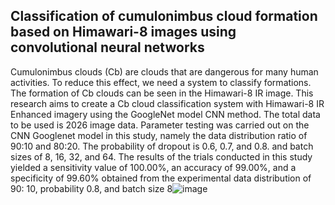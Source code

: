## Classification of cumulonimbus cloud formation based on Himawari-8 images using convolutional neural networks
Cumulonimbus clouds (Cb) are clouds that are dangerous for many human activities. To reduce this effect, we need a system to classify formations. The formation of Cb clouds can be seen in the Himawari-8 IR image. This research aims to create a Cb cloud classification system with Himawari-8 IR Enhanced imagery using the GoogleNet model CNN method. The total data to be used is 2026 image data. Parameter testing was carried out on the CNN Googlenet model in this study, namely the data distribution ratio of 90:10 and 80:20. The probability of dropout is 0.6, 0.7, and 0.8. and batch sizes of 8, 16, 32, and 64. The results of the trials conducted in this study yielded a sensitivity value of 100.00%, an accuracy of 99.00%, and a specificity of 99.60% obtained from the experimental data distribution of 90: 10, probability 0.8, and batch size 8![image](https://github.com/Mrizalaa/classification-of-cumulonimbus-cloud-formation/assets/135629582/b728fc39-9284-41f7-abdb-c76acffb6ee4)
